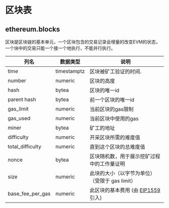 # 区块表

## ethereum.blocks

区块是区块链的基本单元，一个区块包含的交易记录会增量的改变EVM的状态，一个块中的交易只能一个接一个地执行，不能并行执行。

| **列名**     | **数据类型** | **说明**                                                                          |
| ------------------- | ------------ | ---------------------------------------------------------------------------------------- |
| time                | timestamptz  | 区块被矿工验证的时间.                                                       |
| number              | numeric      | 区块的高度                                                   |
| hash                | bytea        | 区块的唯一id                                                       |
| parent hash         | bytea        | 前一个区块的唯一id                                                |
| gas\_limit          | numeric      | 当前区块的gas限制                                                       |
| gas\_used           | numeric      | 当前区块中使用的gas                     |
| miner               | bytea        | 矿工的地址                                                                 |
| difficulty          | numeric      | 开采区块所需的难度值                                                    |
| total\_difficulty   | numeric      | 直到这个区块的总难度值                                           |
| nonce               | bytea        | 区块随机数，用于展示挖矿过程中的工作量证明                   |
| size                | numeric      | 此块的大小（以字节为单位）（受限于 gas limit）                                        |
| base\_fee\_per\_gas | numeric      | 此区块的基本费用 (由 [EIP1559](https://eips.ethereum.org/EIPS/eip-1559)引入) |

